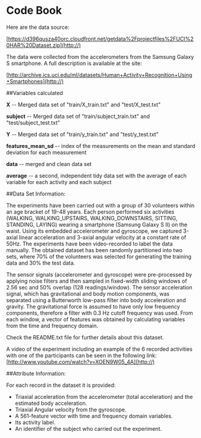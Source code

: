 # Code Book

Here are the data source: 

[https://d396qusza40orc.cloudfront.net/getdata%2Fprojectfiles%2FUCI%20HAR%20Dataset.zip](http://)

The data were collected from the accelerometers from the Samsung Galaxy S smartphone. A full description is available at the site: 

[http://archive.ics.uci.edu/ml/datasets/Human+Activity+Recognition+Using+Smartphones](http://)

##Variables calculated

**X** -- Merged data set of "train/X_train.txt" and "test/X_test.txt"

**subject** -- Merged data set of "train/subject_train.txt" and "test/subject_test.txt"

**Y** -- Merged data set of "train/y_train.txt" and "test/y_test.txt"

**features_mean_sd** -- index of the measurements on the mean and standard deviation for each measurement

**data** -- merged and clean data set

**average** -- a second, independent tidy data set with the average of each variable for each activity and each subject


##Data Set Information:

The experiments have been carried out with a group of 30 volunteers within an age bracket of 19-48 years. Each person performed six activities (WALKING, WALKING_UPSTAIRS, WALKING_DOWNSTAIRS, SITTING, STANDING, LAYING) wearing a smartphone (Samsung Galaxy S II) on the waist. Using its embedded accelerometer and gyroscope, we captured 3-axial linear acceleration and 3-axial angular velocity at a constant rate of 50Hz. The experiments have been video-recorded to label the data manually. The obtained dataset has been randomly partitioned into two sets, where 70% of the volunteers was selected for generating the training data and 30% the test data. 

The sensor signals (accelerometer and gyroscope) were pre-processed by applying noise filters and then sampled in fixed-width sliding windows of 2.56 sec and 50% overlap (128 readings/window). The sensor acceleration signal, which has gravitational and body motion components, was separated using a Butterworth low-pass filter into body acceleration and gravity. The gravitational force is assumed to have only low frequency components, therefore a filter with 0.3 Hz cutoff frequency was used. From each window, a vector of features was obtained by calculating variables from the time and frequency domain.

Check the README.txt file for further details about this dataset. 

A video of the experiment including an example of the 6 recorded activities with one of the participants can be seen in the following link: [http://www.youtube.com/watch?v=XOEN9W05_4A](http://)


##Attribute Information:

For each record in the dataset it is provided: 
- Triaxial acceleration from the accelerometer (total acceleration) and the estimated body acceleration. 
- Triaxial Angular velocity from the gyroscope. 
- A 561-feature vector with time and frequency domain variables. 
- Its activity label. 
- An identifier of the subject who carried out the experiment.



